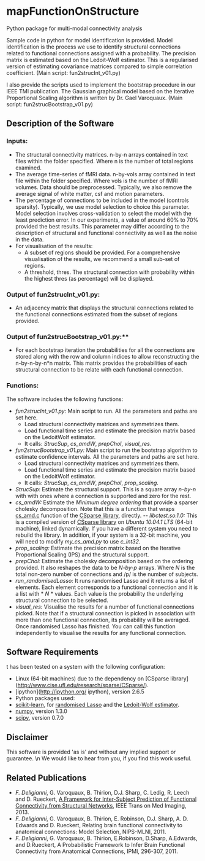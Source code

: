 # mapFunctionOnStructure
Python package for multi-modal connectivity analysis

Sample code in python for model identification is provided. Model identification is the process we use to identify structural connections related to functional connections assigned with a probability. The precision matrix is estimated based on the Ledoit-Wolf estimator. This is a regularised version of estimating covariance matrices compared to simple correlation coefficient. (Main script: fun2strucInt_v01.py)

I also provide the scripts used to implement the bootstrap procedure in our IEEE TMI publication.
The Gaussian graphical model based on the Iterative Proportional Scaling algorithm is written by Dr. Gael Varoquaux. (Main script: fun2strucBootstrap_v01.py)

## Description of the Software
### Inputs:
- The structural connectivity matrices. 
  n-by-n arrays contained in text files within the folder specified. Where n is the number of total regions examined.
- The average time-series of fMRI data. 
  n-by-vols array contained in text file within the folder specified. Where vols is the number of fMRI volumes.
  Data should be preprocessed. Typically, we also remove the average signal of white matter, csf and motion parameters.
- The percentage of connections to be included in the model (controls sparsity). 
  Typically, we use model selection to choice this parameter. Model selection involves cross-validation to select the model with the least prediction error. In our experiments, a value of around 60% to 70% provided the best results. This parameter may differ according to the description of structural and functional connectivity as well as the noise in the data.
- For visualisation of the results:
  - A subset of regions should be provided. 
    For a comprehensive visualisation of the results, we recommend a small sub-set of regions.
  - A threshold, thres. 
    The structural connection with probability within the highest thres (as percentage) will be displayed.

### Output of fun2strucInt_v01.py:
- An adjacency matrix that displays the structural connections related to the functional connections estimated from the subset of regions provided.

### Output of fun2strucBootstrap_v01.py:**
- For each bootstrap iteration the probabilities for all the connections are stored along with the row and column indices to allow reconstructing the n-by-n-by-n*n matrix. This matrix provides the probabilities of each structural connection to be relate with each functional connection.

### Functions:
The software includes the following functions:
- *fun2strucInt_v01.py:*
  Main script to run. All the parameters and paths are set here.
  - Load structural connectivity matrices and symmetrizes them.
  - Load functional time series and estimate the precision matrix based on the LedoitWolf estimator.
  - It calls: *StrucSup*, *cs_amdW*, *prepChol*, *visual_res*.  
- *fun2strucBootstrap_v01.py:*
  Main script to run the bootstrap algorithm to estimate confidence intervals. All the parameters and paths are set here.
  - Load structural connectivity matrices and symmetrizes them.
  - Load functional time series and estimate the precision matrix based on the LedoitWolf estimator.
  - It calls: *StrucSup*, *cs_amdW*, *prepChol*, *prop_scaling*. 
- *StrucSup*: 
  Estimate the structural support. This is a square array *n-by-n* with with ones where a connection is supported and zero for the rest. 
- *cs_amdW:* 
  Estimate the *Minimum degree ordering* that provide a sparser cholesky decomposition. Note that this is a function that wraps [cs_amd.c](http://www.cise.ufl.edu/research/sparse/CSparse/CSparse/Source/cs_amd.c) function of the [CSparse library](http://www.cise.ufl.edu/research/sparse/CSparse/), directly.
  -- *libctest.so.1.0:* This is a compiled version of [CSparse library](http://www.cise.ufl.edu/research/sparse/CSparse/) on *Ubuntu 10.04.1 LTS* (64-bit machine), linked dynamically. If you have a different system you need to rebuild the library. In addition, if your system is a 32-bit machine, you will need to modify *my_cs_amd.py* to use *c_int32*.
- *prop_scaling:* 
  Estimate the precision matrix based on the Iterative Proportional Scaling (IPS) and the structural support.  
- *prepChol:* 
  Estimate the cholesky decomposition based on the ordering provided. It also reshapes the data to be *N-by-p* arrays. Where *N* is the total non-zero number of connections and /p/ is the number of subjects.
- *run_randomisedLasso:* 
  It runs randomised Lasso and it returns a list of elements. Each element corresponds to a functional connection and it is a list with * *N* * values. Each value is the probability the underlying structural connection to be selected. 
- *visual_res:*
  Visualise the results for a number of functional connections picked. Note that if a structural connection is picked in association with more than one functional connection, its probability will be averaged. Once randomised Lasso has finished. You can call this function independently to visualise the results for any functional connection. 
  
## Software Requirements
t has been tested on a system with the following configuration:
- Linux (64-bit machines) due to the dependency on [CSparse library] (http://www.cise.ufl.edu/research/sparse/CSparse/).
- [ipython](http://ipython.org/ ipython), version 2.6.5 
- Python packages used:
 - [scikit-learn](http://scikit-learn.org/stable/), for [randomised Lasso](http://scikit-learn.org/dev/modules/generated/sklearn.linear_model.RandomizedLasso.html) and the [Ledoit-Wolf estimator](http://scikit-learn.org/dev/modules/generated/sklearn.covariance.LedoitWolf.html).
 - [numpy](http://numpy.scipy.org/), version 1.3.0
 - [scipy](http://www.scipy.org/), version 0.7.0

## Disclaimer
This software is provided 'as is' and without any implied support or guarantee. \n
We would like to hear from you, if you find this work useful.

## Related Publications

- *F. Deligianni*, G. Varoquaux, B. Thirion, D.J. Sharp, C. Ledig, R. Leech and D. Rueckert, [A Framework for Inter-Subject Prediction of Functional Connectivity from Structural Networks](https://ieeexplore.ieee.org/document/6575192), IEEE Trans on Med Imaging, 2013.
- *F. Deligianni*, G. Varoquaux, B. Thirion, E. Robinson, D.J. Sharp, A. D. Edwards and D. Rueckert, Relating brain functional connectivity to anatomical connections: Model Selection, NIPS-MLNI, 2011. 
- *F. Deligianni*, G. Varoquaux, B. Thirion, E.Robinson, D.Sharp, A.Edwards, and D.Rueckert, A Probabilistic Framework to Infer Brain Functional Connectivity from Anatomical Connections, IPMI, 296-307, 2011.



